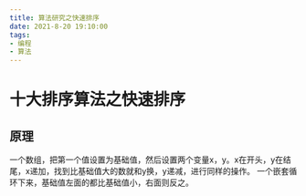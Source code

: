 ```yaml
---
title: 算法研究之快速排序
date: 2021-8-20 19:10:00
tags:
- 编程
- 算法
---
```

# 十大排序算法之快速排序

## 原理 
一个数组，把第一个值设置为基础值，然后设置两个变量x，y。x在开头，y在结尾，x递加，找到比基础值大的数就和y换，y递减，进行同样的操作。
一个嵌套循环下来，基础值左面的都比基础值小，右面则反之。
